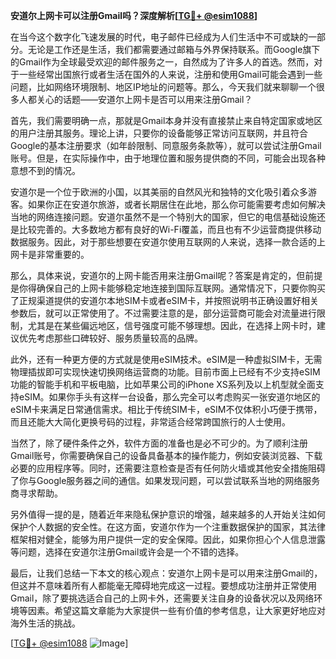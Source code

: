 **安道尔上网卡可以注册Gmail吗？深度解析[[TG💪+ @esim1088](https://t.me/s/esim1088)]**

在当今这个数字化飞速发展的时代，电子邮件已经成为人们生活中不可或缺的一部分。无论是工作还是生活，我们都需要通过邮箱与外界保持联系。而Google旗下的Gmail作为全球最受欢迎的邮件服务之一，自然成为了许多人的首选。然而，对于一些经常出国旅行或者生活在国外的人来说，注册和使用Gmail可能会遇到一些问题，比如网络环境限制、地区IP地址的问题等。那么，今天我们就来聊聊一个很多人都关心的话题——安道尔上网卡是否可以用来注册Gmail？

首先，我们需要明确一点，那就是Gmail本身并没有直接禁止来自特定国家或地区的用户注册其服务。理论上讲，只要你的设备能够正常访问互联网，并且符合Google的基本注册要求（如年龄限制、同意服务条款等），就可以尝试注册Gmail账号。但是，在实际操作中，由于地理位置和服务提供商的不同，可能会出现各种意想不到的情况。

安道尔是一个位于欧洲的小国，以其美丽的自然风光和独特的文化吸引着众多游客。如果你正在安道尔旅游，或者长期居住在此地，那么你可能需要考虑如何解决当地的网络连接问题。安道尔虽然不是一个特别大的国家，但它的电信基础设施还是比较完善的。大多数地方都有良好的Wi-Fi覆盖，而且也有不少运营商提供移动数据服务。因此，对于那些想要在安道尔使用互联网的人来说，选择一款合适的上网卡是非常重要的。

那么，具体来说，安道尔的上网卡能否用来注册Gmail呢？答案是肯定的，但前提是你得确保自己的上网卡能够稳定地连接到国际互联网。通常情况下，只要你购买了正规渠道提供的安道尔本地SIM卡或者eSIM卡，并按照说明书正确设置好相关参数后，就可以正常使用了。不过需要注意的是，部分运营商可能会对流量进行限制，尤其是在某些偏远地区，信号强度可能不够理想。因此，在选择上网卡时，建议优先考虑那些口碑较好、服务质量较高的品牌。

此外，还有一种更方便的方式就是使用eSIM技术。eSIM是一种虚拟SIM卡，无需物理插拔即可实现快速切换网络运营商的功能。目前市面上已经有不少支持eSIM功能的智能手机和平板电脑，比如苹果公司的iPhone XS系列及以上机型就全面支持eSIM。如果你手头有这样一台设备，那么完全可以考虑购买一张安道尔地区的eSIM卡来满足日常通信需求。相比于传统SIM卡，eSIM不仅体积小巧便于携带，而且还能大大简化更换号码的过程，非常适合经常跨国旅行的人士使用。

当然了，除了硬件条件之外，软件方面的准备也是必不可少的。为了顺利注册Gmail账号，你需要确保自己的设备具备基本的操作能力，例如安装浏览器、下载必要的应用程序等。同时，还需要注意检查是否有任何防火墙或其他安全措施阻碍了你与Google服务器之间的通信。如果发现问题，可以尝试联系当地的网络服务商寻求帮助。

另外值得一提的是，随着近年来隐私保护意识的增强，越来越多的人开始关注如何保护个人数据的安全性。在这方面，安道尔作为一个注重数据保护的国家，其法律框架相对健全，能够为用户提供一定的安全保障。因此，如果你担心个人信息泄露等问题，选择在安道尔注册Gmail或许会是一个不错的选择。

最后，让我们总结一下本文的核心观点：安道尔上网卡是可以用来注册Gmail的，但这并不意味着所有人都能毫无障碍地完成这一过程。要想成功注册并正常使用Gmail，除了要挑选适合自己的上网卡外，还需要关注自身的设备状况以及网络环境等因素。希望这篇文章能为大家提供一些有价值的参考信息，让大家更好地应对海外生活的挑战。

[[TG💪+ @esim1088](https://t.me/s/esim1088) ![Image](https://i.postimg.cc/4NQfJmqS/Snipaste-2025-05-13-00-14-12.png)]